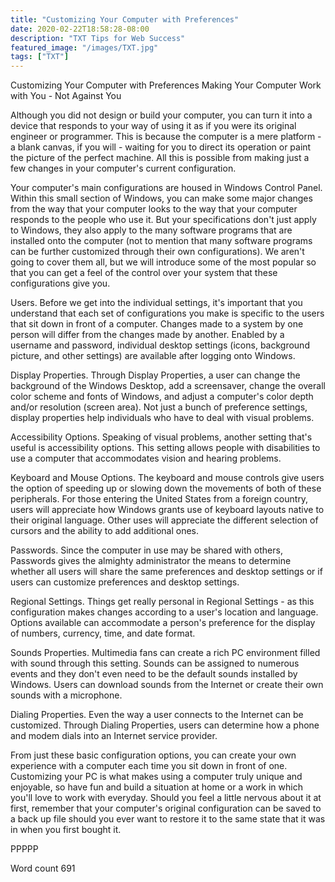 ```yaml
---
title: "Customizing Your Computer with Preferences"
date: 2020-02-22T18:58:28-08:00
description: "TXT Tips for Web Success"
featured_image: "/images/TXT.jpg"
tags: ["TXT"]
---
```


Customizing Your Computer with Preferences
Making Your Computer Work with You - Not Against You

Although you did not design or build your computer, you can turn it into a device that responds to your way of using it as if you were its original engineer or programmer. This is because the computer is a mere platform - a blank canvas, if you will - waiting for you to direct its operation or paint the picture of the perfect machine. All this is possible from making just a few changes in your computer's current configuration. 

Your computer's main configurations are housed in Windows Control Panel. Within this small section of Windows, you can make some major changes from the way that your computer looks to the way that your computer responds to the people who use it. But your specifications don't just apply to Windows, they also apply to the many software programs that are installed onto the computer (not to mention that many software programs can be further customized through their own configurations). We aren't going to cover them all, but we will introduce some of the most popular so that you can get a feel of the control over your system that these configurations give you.

Users. Before we get into the individual settings, it's important that you understand that each set of configurations you make is specific to the users that sit down in front of a computer. Changes made to a system by one person will differ from the changes made by another. Enabled by a username and password, individual desktop settings (icons, background picture, and other settings) are available after logging onto Windows.

Display Properties. Through Display Properties, a user can change the background of the Windows Desktop, add a screensaver, change the overall color scheme and fonts of Windows, and adjust a computer's color depth and/or resolution (screen area). Not just a bunch of preference settings, display properties help individuals who have to deal with visual problems.

Accessibility Options. Speaking of visual problems, another setting that's useful is accessibility options. This setting allows people with disabilities to use a computer that accommodates vision and hearing problems.

Keyboard and Mouse Options. The keyboard and mouse controls give users the option of speeding up or slowing down the movements of both of these peripherals. For those entering the United States from a foreign country, users will appreciate how Windows grants use of keyboard layouts native to their original language. Other uses will appreciate the different selection of cursors and the ability to add additional ones.

Passwords. Since the computer in use may be shared with others, Passwords gives the almighty administrator the means to determine whether all users will share the same preferences and desktop settings or if users can customize preferences and desktop settings.  

Regional Settings. Things get really personal in Regional Settings - as this configuration makes changes according to a user's location and language. Options available can accommodate a person's preference for the display of numbers, currency, time, and date format. 

Sounds Properties. Multimedia fans can create a rich PC environment filled with sound through this setting. Sounds can be assigned to numerous events and they don't even need to be the default sounds installed by Windows. Users can download sounds from the Internet or create their own sounds with a microphone.

Dialing Properties. Even the way a user connects to the Internet can be customized. Through Dialing Properties, users can determine how a phone and modem dials into an Internet service provider.

From just these basic configuration options, you can create your own experience with a computer each time you sit down in front of one. Customizing your PC is what makes using a computer truly unique and enjoyable, so have fun and build a situation at home or a work in which you'll love to work with everyday. Should you feel a little nervous about it at first, remember that your computer's original configuration can be saved to a back up file should you ever want to restore it to the same state that it was in when you first bought it.

PPPPP

Word count 691

